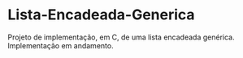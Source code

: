 # Lista-Encadeada-Generica
Projeto de implementação, em C, de uma lista encadeada genérica.
Implementação em andamento.
